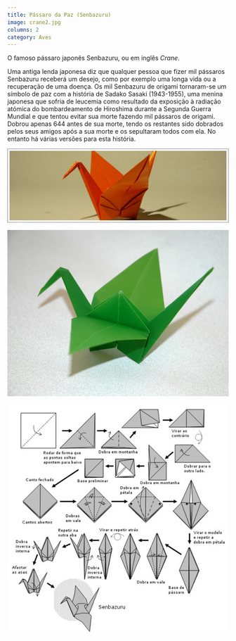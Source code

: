 ```yaml
---
title: Pássaro da Paz (Senbazuru)
image: crane2.jpg
columns: 2
category: Aves
---
```


O famoso pássaro japonês Senbazuru, ou em inglês _Crane_.

Uma antiga lenda japonesa diz que qualquer pessoa que fizer mil pássaros Senbazuru receberá um desejo, como por exemplo uma longa vida ou a recuperação de uma doença. Os mil Senbazuru de origami tornaram-se um símbolo de paz com a história de Sadako Sasaki (1943-1955), uma menina japonesa que sofria de leucemia como resultado da exposição à radiação atómica do bombardeamento de Hiroshima durante a Segunda Guerra Mundial e que tentou evitar sua morte fazendo mil pássaros de origami. Dobrou apenas 644 antes de sua morte, tendo os restantes sido dobrados pelos seus amigos após a sua morte e os sepultaram todos com ela. No entanto há várias versões para esta história.

![Crane](../images/crane.jpg)

![Crane](../images/crane2.jpg)

![Diagrama Senbazuru](../images/crane_dia.jpg)
